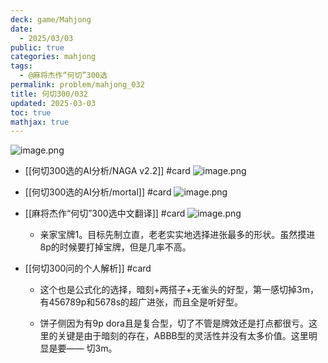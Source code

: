 ```yaml
---
deck: game/Mahjong
date:
  - 2025/03/03
public: true
categories: mahjong
tags:
  - @麻将杰作“何切”300选
permalink: problem/mahjong_032
title: 何切300/032
updated: 2025-03-03
toc: true
mathjax: true
---
```


![image.png](/assets/image_1741015399145_0.png)

  + [[何切300选的AI分析/NAGA v2.2]] #card
![image.png](/assets/image_1741015418164_0.png)

  + [[何切300选的AI分析/mortal]] #card
![image.png](/assets/image_1741015424156_0.png)

  + [[麻将杰作“何切”300选中文翻译]] #card
![image.png](/assets/image_1741015454303_0.png)

    + 亲家宝牌1。目标先制立直，老老实实地选择进张最多的形状。虽然摸进8p的时候要打掉宝牌，但是几率不高。

  + [[何切300问的个人解析]] #card
    + 这个也是公式化的选择，暗刻+两搭子+无雀头的好型，第一感切掉3m，有456789p和5678s的超广进张，而且全是听好型。

    + 饼子侧因为有9p dora且是复合型，切了不管是牌效还是打点都很亏。这里的关键是由于暗刻的存在，ABBB型的灵活性并没有太多价值。这里明显是要——
切3m。
